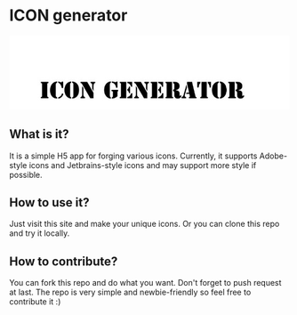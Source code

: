 # ICON generator

<div style="text-align: center">
<img src="./static/title.jpg"/>
</div>

## What is it?

It is a simple H5 app for forging various icons. Currently, it supports Adobe-style icons and Jetbrains-style icons and may support more style if possible.

## How to use it?

Just visit this site and make your unique icons. Or you can clone this repo and try it locally.

## How to contribute?

You can fork this repo and do what you want. Don't forget to push request at last. The repo is very simple and newbie-friendly so feel free to contribute it :)